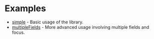 # Examples

- [simple](simple) - Basic usage of the library.
- [multipleFields](multipleFields) - More advanced usage involving multiple fields and focus.
